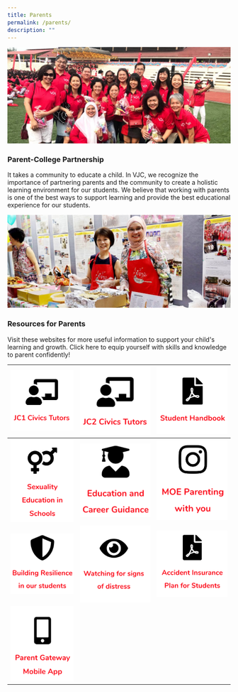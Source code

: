 ```yaml
---
title: Parents
permalink: /parents/
description: ""
---
```

![](/images/Parents-2-1024x440.jpg)
### Parent-College Partnership

It takes a community to educate a child. In VJC, we recognize the importance of partnering parents and the community to create a holistic learning environment for our students. We believe that working with parents is one of the best ways to support learning and provide the best educational experience for our students.

![](/images/Resources-for-Parents-2-1024x425.jpg)
### Resources for Parents
Visit these websites for more useful information to support your child's learning and growth. Click here to equip yourself with skills and knowledge to parent confidently!

| [![](/images/JC1%20Civics%20Tutors.png)](/about/our-staff/jc-1-civics-tutors/) | [![](/images/JC2%20Civics%20Tutors.png)](/about/our-staff/jc-2-civics-tutors/)| [![](/images/2023%20Images/student%20handbook2.png)]([](/files/VJC%20Academic%20Information%20Booklet%202023-8-Jan.pdf)) |
| -------- | -------- | -------- |
| [![](/images/sexuality%20education%201.png)](/parents/sexuality-education-in-schools/)| [![](/images/ECG.png)](/education-and-career-guidance-ecg/)| [![](/images/instagram.png)](https://www.instagram.com/parentingwith.moesg/) |
| [![](/images/resilience.png)]([](/files/Resilience-Resources_for-parents_final.pdf))| [![](/images/signs%20of%20distress.png)](/parents/watching-for-distress/)| [![](/images/insurance.png)]([](/files/GPA-Product-Fact-Sheet.pdf)) |
| [![](/images/parent%20gateway.png)](/parents/parent-gateway-mobile-app/)   |      |      |